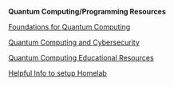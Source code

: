 
<b>Quantum Computing/Programming Resources</b>

[Foundations for Quantum Computing](https://drive.google.com/drive/folders/1bjsjJvcMDyND6WKTVP2-vCBi8R9Z4ais?usp=sharing)

[Quantum Computing and Cybersecurity](https://docs.google.com/document/d/1UHgVfVEDep4dA4-XC95GGcGt4e2fIRj0pPEuoKd_YQo/edit?tab=t.0#heading=h.2subg9sgdw5a)

[Quantum Computing Educational Resources](https://drive.google.com/drive/folders/1r9pZ3gk-qY-izDzUlLjUd27UpZvPlf6Y?usp=sharing)

[Helpful Info to setup Homelab](https://drive.google.com/drive/folders/113XxoHnFKxE9EHKaFUfcppiErr_HnY0Q?usp=sharing)
